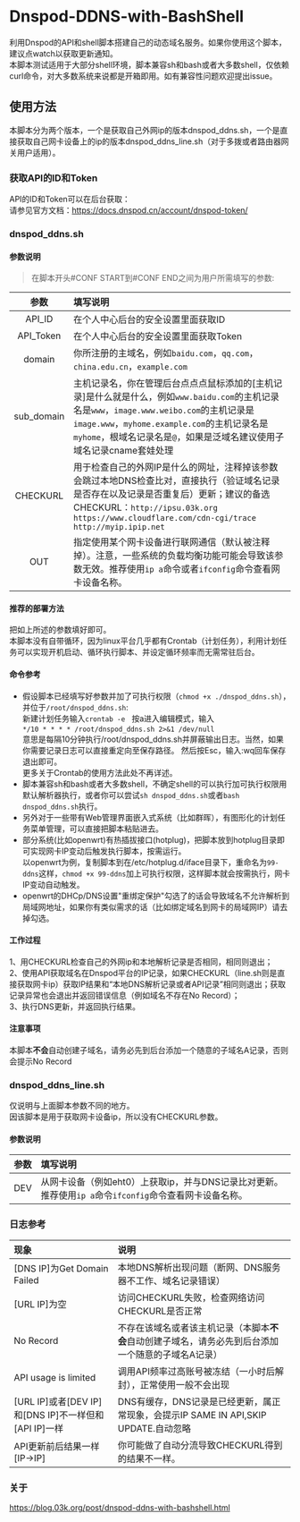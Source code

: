 # Dnspod-DDNS-with-BashShell
利用Dnspod的API和shell脚本搭建自己的动态域名服务。如果你使用这个脚本，建议点watch以获取更新通知。  
本脚本测试适用于大部分shell环境，脚本兼容sh和bash或者大多数shell，仅依赖curl命令，对大多数系统来说都是开箱即用。如有兼容性问题欢迎提出issue。   

## 使用方法
本脚本分为两个版本，一个是获取自己外网ip的版本dnspod_ddns.sh，一个是直接获取自己网卡设备上的ip的版本dnspod_ddns_line.sh（对于多拨或者路由器网关用户适用）。
### 获取API的ID和Token
API的ID和Token可以在后台获取：  
请参见官方文档：https://docs.dnspod.cn/account/dnspod-token/  

### **dnspod_ddns.sh**
#### 参数说明  
>在脚本开头#CONF START到#CONF END之间为用户所需填写的参数:  

参数|填写说明
:-:|:-
|API_ID | 在个人中心后台的安全设置里面获取ID|
API_Token|在个人中心后台的安全设置里面获取Token
domain| 你所注册的主域名，例如`baidu.com`，`qq.com`，`china.edu.cn`，`example.com`
sub_domain|主机记录名，你在管理后台点点点鼠标添加的[主机记录]是什么就是什么，例如`www.baidu.com`的主机记录名是`www`，`image.www.weibo.com`的主机记录是`image.www`，`myhome.example.com`的主机记录名是`myhome`，根域名记录名是`@`，如果是泛域名建议使用子域名记录cname套娃处理     
CHECKURL|用于检查自己的外网IP是什么的网址，注释掉该参数会跳过本地DNS检查比对，直接执行（验证域名记录是否存在以及记录是否重复后）更新；建议的备选CHECKURL：`http://ipsu.03k.org` `https://www.cloudflare.com/cdn-cgi/trace` `http://myip.ipip.net`
OUT|指定使用某个网卡设备进行联网通信（默认被注释掉）。注意，一些系统的负载均衡功能可能会导致该参数无效。推荐使用`ip a`命令或者`ifconfig`命令查看网卡设备名称。
#### **推荐的部署方法**
把如上所述的参数填好即可。  
本脚本没有自带循环，因为linux平台几乎都有Crontab（计划任务），利用计划任务可以实现开机启动、循环执行脚本、并设定循环频率而无需常驻后台。  
#### 命令参考 #####    
- 假设脚本已经填写好参数并加了可执行权限（`chmod +x ./dnspod_ddns.sh`），并位于`/root/dnspod_ddns.sh`:  
新建计划任务输入`crontab -e`  
按a进入编辑模式，输入   
 `*/10 * * * * /root/dnspod_ddns.sh 2>&1 /dev/null`   
意思是每隔10分钟执行/root/dnspod_ddns.sh并屏蔽输出日志。当然，如果你需要记录日志可以直接重定向至保存路径。 
然后按Esc，输入:wq回车保存退出即可。  
更多关于Crontab的使用方法此处不再详述。  
- 脚本兼容sh和bash或者大多数shell，不确定shell的可以执行加可执行权限用默认解析器执行，或者你可以尝试`sh dnspod_ddns.sh`或者`bash dnspod_ddns.sh`执行。
- 另外对于一些带有Web管理界面嵌入式系统（比如群晖），有图形化的计划任务菜单管理，可以直接把脚本粘贴进去。  
- 部分系统(比如openwrt)有热插拔接口(hotplug)，把脚本放到hotplug目录即可实现网卡IP变动后触发执行脚本，按需运行。  
以openwrt为例，复制脚本到在/etc/hotplug.d/iface目录下，重命名为`99-ddns`这样，`chmod +x 99-ddns`加上可执行权限，这样脚本就会按需执行，网卡IP变动自动触发。  
- openwrt的DHCp/DNS设置"重绑定保护"勾选了的话会导致域名不允许解析到局域网地址，如果你有类似需求的话（比如绑定域名到网卡的局域网IP）请去掉勾选。

#### 工作过程
1、用CHECKURL检查自己的外网ip和本地解析记录是否相同，相同则退出；  
2、使用API获取域名在Dnspod平台的IP记录，如果CHECKURL（line.sh则是直接获取网卡ip）获取IP结果和“本地DNS解析记录或者API记录”相同则退出；获取记录异常也会退出并返回错误信息（例如域名不存在No Record）；  
3、执行DNS更新，并返回执行结果。
#### 注意事项
本脚本**不会**自动创建子域名，请务必先到后台添加一个随意的子域名A记录，否则会提示No Record 

### **dnspod_ddns_line.sh**
仅说明与上面脚本参数不同的地方。  
因该脚本是用于获取网卡设备ip，所以没有CHECKURL参数。  
#### 参数说明
参数|填写说明
:-:|:-
|DEV | 从网卡设备（例如eht0）上获取ip，并与DNS记录比对更新。推荐使用`ip a`命令`ifconfig`命令查看网卡设备名称。  

### 日志参考
现象|说明
:-|:-
[DNS IP]为Get Domain Failed|本地DNS解析出现问题（断网、DNS服务器不工作、域名记录错误）
[URL IP]为空|访问CHECKURL失败，检查网络访问CHECKURL是否正常
No Record|不存在该域名或者该主机记录（本脚本**不会**自动创建子域名，请务必先到后台添加一个随意的子域名A记录）
API usage is limited|调用API频率过高账号被冻结（一小时后解封），正常使用一般不会出现
[URL IP]或者[DEV IP] 和[DNS IP]不一样但和[API IP]一样|DNS有缓存，DNS记录是已经更新，属正常现象，会提示IP SAME IN API,SKIP UPDATE.自动忽略
API更新前后结果一样[IP->IP]|你可能做了自动分流导致CHECKURL得到的结果不一样。

### **关于**
https://blog.03k.org/post/dnspod-ddns-with-bashshell.html
